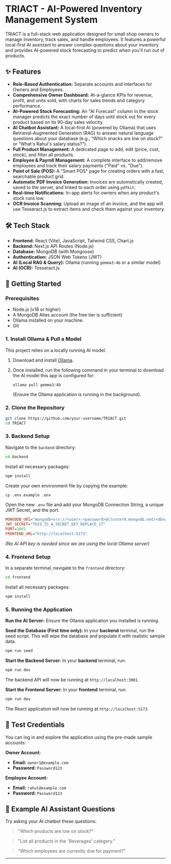 # TRIACT - AI-Powered Inventory Management System

TRIACT is a full-stack web application designed for small shop owners to manage inventory, track sales, and handle employees. It features a powerful local-first AI assistant to answer complex questions about your inventory and provides AI-powered stock forecasting to predict when you'll run out of products.

## ✨ Features

  * **Role-Based Authentication:** Separate accounts and interfaces for Owners and Employees.
  * **Comprehensive Owner Dashboard:** At-a-glance KPIs for revenue, profit, and units sold, with charts for sales trends and category performance.
  * **AI-Powered Stock Forecasting:** An "AI Forecast" column in the stock manager predicts the exact number of days until stock out for every product based on its 90-day sales velocity.
  * **AI Chatbot Assistant:** A local-first AI (powered by Ollama) that uses Retrieval-Augmented Generation (RAG) to answer natural language questions about your database (e.g., "Which snacks are low on stock?" or "What's Rahul's salary status?").
  * **Full Product Management:** A dedicated page to add, edit (price, cost, stock), and filter all products.
  * **Employee & Payroll Management:** A complete interface to add/remove employees and track their salary payments ("Paid" vs. "Due").
  * **Point of Sale (POS):** A "Smart POS" page for creating orders with a fast, searchable product grid.
  * **Automatic PDF Invoice Generation:** Invoices are automatically created, saved to the server, and linked to each order using `pdfkit`.
  * **Real-time Notifications:** In-app alerts for owners when any product's stock runs low.
  * **OCR Invoice Scanning:** Upload an image of an invoice, and the app will use Tesseract.js to extract items and check them against your inventory.

## 🛠 Tech Stack

  * **Frontend:** React (Vite), JavaScript, Tailwind CSS, Chart.js
  * **Backend:** Next.js API Routes (Node.js)
  * **Database:** MongoDB (with Mongoose)
  * **Authentication:** JSON Web Tokens (JWT)
  * **AI (Local RAG & Query):** Ollama (running `gemma3:4b` or a similar model)
  * **AI (OCR):** Tesseract.js

## 🚀 Getting Started

### Prerequisites

  * Node.js (v18 or higher)
  * A MongoDB Atlas account (the free tier is sufficient)
  * Ollama installed on your machine.
  * Git

### 1\. Install Ollama & Pull a Model

This project relies on a locally running AI model.

1.  Download and install [Ollama](https://ollama.com/).

2.  Once installed, run the following command in your terminal to download the AI model this app is configured for:

    ```bash
    ollama pull gemma3:4b
    ```

    (Ensure the Ollama application is running in the background).

### 2\. Clone the Repository

```bash
git clone https://github.com/your-username/TRIACT.git
cd TRIACT
```

### 3\. Backend Setup

Navigate to the `backend` directory:

```bash
cd backend
```

Install all necessary packages:

```bash
npm install
```

Create your own environment file by copying the example:

```bash
cp .env.example .env
```

Open the new `.env` file and add your MongoDB Connection String, a unique JWT Secret, and the port.

```ini
MONGODB_URI="mongodb+srv://<user>:<password>@cluster0.mongodb.net/<dbname>?retryWrites=true&w=majority"
JWT_SECRET="THIS_IS_A_SECRET_KEY_REPLACE_IT"
PORT=3001
FRONTEND_URL="http://localhost:5173"
```

*(No AI API key is needed since we are using the local Ollama server)*

### 4\. Frontend Setup

In a separate terminal, navigate to the `frontend` directory:

```bash
cd frontend
```

Install all necessary packages:

```bash
npm install
```

### 5\. Running the Application

**Run the AI Server:**
Ensure the Ollama application you installed is running.

**Seed the Database (First time only):**
In your **backend** terminal, run the seed script. This will wipe the database and populate it with realistic sample data.

```bash
npm run seed
```

**Start the Backend Server:**
In your **backend** terminal, run:

```bash
npm run dev
```

The backend API will now be running at `http://localhost:3001`.

**Start the Frontend Server:**
In your **frontend** terminal, run:

```bash
npm run dev
```

The React application will now be running at `http://localhost:5173`.

## 🧪 Test Credentials

You can log in and explore the application using the pre-made sample accounts:

**Owner Account:**

  * **Email:** `owner1@example.com`
  * **Password:** `Password123`

**Employee Account:**

  * **Email:** `rahul@example.com`
  * **Password:** `Password123`

## 🤖 Example AI Assistant Questions

Try asking your AI chatbot these questions:

> "Which products are low on stock?"

> "List all products in the 'Beverages' category."

> "Which employees are currently due for payment?"

-----
